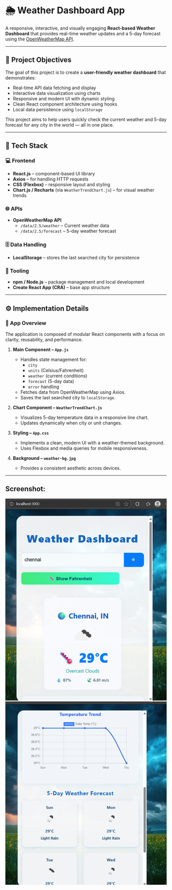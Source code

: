 # 🌦️ Weather Dashboard App

A responsive, interactive, and visually engaging **React-based Weather Dashboard** that provides real-time weather updates and a 5-day forecast using the [OpenWeatherMap API](https://openweathermap.org/api).

---

## 🎯 Project Objectives

The goal of this project is to create a **user-friendly weather dashboard** that demonstrates:
- Real-time API data fetching and display  
- Interactive data visualization using charts  
- Responsive and modern UI with dynamic styling  
- Clean React component architecture using hooks  
- Local data persistence using `localStorage`  

This project aims to help users quickly check the current weather and 5-day forecast for any city in the world — all in one place.

---

## 🧩 Tech Stack

### 💻 Frontend
- **React.js** – component-based UI library  
- **Axios** – for handling HTTP requests  
- **CSS (Flexbox)** – responsive layout and styling  
- **Chart.js / Recharts** (via `WeatherTrendChart.js`) – for visual weather trends  

### 🌐 APIs
- **OpenWeatherMap API**  
  - `/data/2.5/weather` – Current weather data  
  - `/data/2.5/forecast` – 5-day weather forecast  

### 🗄️ Data Handling
- **LocalStorage** – stores the last searched city for persistence  

### 🧰 Tooling
- **npm / Node.js** – package management and local development  
- **Create React App (CRA)** – base app structure  

---

## ⚙️ Implementation Details

### 🧠 App Overview
The application is composed of modular React components with a focus on clarity, reusability, and performance.

1. **Main Component – `App.js`**
   - Handles state management for:
     - `city`
     - `units` (Celsius/Fahrenheit)
     - `weather` (current conditions)
     - `forecast` (5-day data)
     - `error` handling
   - Fetches data from OpenWeatherMap using Axios.
   - Saves the last searched city to `localStorage`.

2. **Chart Component – `WeatherTrendChart.js`**
   - Visualizes 5-day temperature data in a responsive line chart.
   - Updates dynamically when city or unit changes.

3. **Styling – `App.css`**
   - Implements a clean, modern UI with a weather-themed background.
   - Uses Flexbox and media queries for mobile responsiveness.

4. **Background – `weather-bg.jpg`**
   - Provides a consistent aesthetic across devices.

---

## Screenshot:
![alt text](image-3.png)
![alt text](image-4.png)